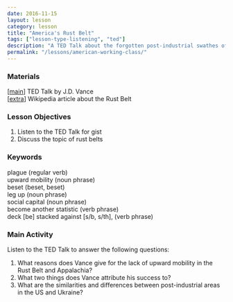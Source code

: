 ```yaml
---
date: 2016-11-15
layout: lesson 
category: lesson 
title: "America's Rust Belt" 
tags: ["lesson-type-listening", "ted"]
description: "A TED Talk about the forgotten post-industrial swathes of America"
permalink: "/lessons/american-working-class/"
---
```

### Materials 

[<a href="https://www.ted.com/talks/j_d_vance_america_s_forgotten_working_class" target="_blank">main</a>] TED Talk by J.D. Vance  
[<a href="https://en.wikipedia.org/wiki/Rust_Belt" target="_blank">extra</a>] Wikipedia article about the Rust Belt    

### Lesson Objectives 

1. Listen to the TED Talk for gist 
2. Discuss the topic of rust belts 

### Keywords 
plague (regular verb)  
upward mobility (noun phrase)  
beset (beset, beset)  
leg up (noun phrase)  
social capital (noun phrase)  
become another statistic (verb phrase)  
deck [be] stacked against [s/b, s/th], (verb phrase)  


### Main Activity 
Listen to the TED Talk to answer the following questions: 

1. What reasons does Vance give for the lack of upward mobility in the Rust Belt and Appalachia? 
2. What two things does Vance attribute his success to? 
3. What are the similarities and differences between post-industrial areas in the US and Ukraine? 
